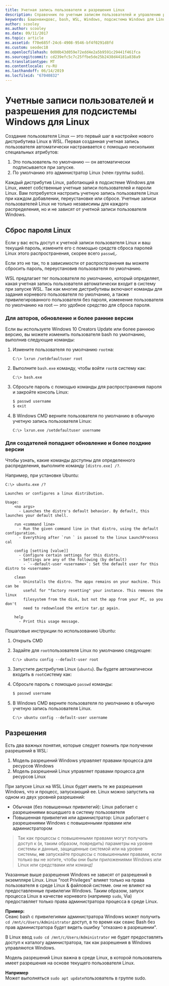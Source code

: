 ```yaml
---
title: Учетная запись пользователя и разрешения Linux
description: Справочник по учетным записям пользователей и управлению разрешениями с помощью подсистемы Windows для Linux.
keywords: Башонвиндовс, bash, WSL, Windows, подсистема Windows для Linux, виндовссубсистем, Ubuntu, учетные записи пользователей
author: scooley
ms.author: scooley
ms.date: 09/11/2017
ms.topic: article
ms.assetid: f70e685f-24c6-4908-9546-bf4f0291d8fd
ms.custom: seodec18
ms.openlocfilehash: 0d00b43d059e72edd4e2a5b9591c29441f461fca
ms.sourcegitcommit: cd239efc5c7c25ffbe5de25b2438d44181a838a9
ms.translationtype: MT
ms.contentlocale: ru-RU
ms.lasthandoff: 06/14/2019
ms.locfileid: "67040832"
---
```

# <a name="user-accounts-and-permissions-for-windows-subsystem-for-linux"></a>Учетные записи пользователей и разрешения для подсистемы Windows для Linux

Создание пользователя Linux — это первый шаг в настройке нового дистрибутива Linux в WSL.  Первая созданная учетная запись пользователя автоматически настраивается с помощью нескольких специальных атрибутов:

1. Это пользователь по умолчанию — он автоматически подписывается при запуске.
1. По умолчанию это администратор Linux (член группы sudo).

Каждый дистрибутив Linux, работающий в подсистеме Windows для Linux, имеет собственные учетные записи пользователей и пароли Linux.  Вам потребуется настроить учетную запись пользователя Linux при каждом добавлении, переустановке или сбросе.  Учетные записи пользователей Linux не только независимы для каждого распределения, но и не зависят от учетной записи пользователя Windows.

## <a name="resetting-your-linux-password"></a>Сброс пароля Linux

Если у вас есть доступ к учетной записи пользователя Linux и ваш текущий пароль, измените его с помощью средств сброса паролей Linux этого распространения, скорее всего `passwd`,.

Если это не так, то в зависимости от распространения вы можете сбросить пароль, переустановив пользователя по умолчанию.

WSL предлагает тег пользователя по умолчанию, который определяет, какая учетная запись пользователя автоматически входит в систему при запуске WSL.  Так как многие дистрибутивы включают команды для задания корневого пользователя по умолчанию, а также привилегированного пользователя без пароля, изменение пользователя по умолчанию на root — это удобное средство для сброса пароля.

### <a name="for-creators-update-and-earlier"></a>Для авторов, обновление и более ранние версии
Если вы используете Windows 10 Creators Update или более раннюю версию, вы можете изменить пользователя bash по умолчанию, выполнив следующие команды:

1. Измените пользователя по умолчанию `root`на:

    ```console
    C:\> lxrun /setdefaultuser root
    ```

1. Выполните `bash.exe` команду, чтобы войти `root`в систему как:

    ```console
    C:\> bash.exe
    ```

1. Сбросьте пароль с помощью команды для распространения пароля и закройте консоль Linux:

    ```BASH
    $ passwd username
    $ exit
    ```

1. В Windows CMD верните пользователя по умолчанию в обычную учетную запись пользователя Linux:

    ```console
    C:\> lxrun.exe /setdefaultuser username
    ```

### <a name="for-fall-creators-update-and-later"></a>Для создателей попадают обновление и более поздние версии
Чтобы узнать, какие команды доступны для определенного распределения, выполните команду `[distro.exe] /?`.
    
Например, при установке Ubuntu:

```console
C:\> ubuntu.exe /?

Launches or configures a linux distribution.

Usage:
    <no args>
      - Launches the distro's default behavior. By default, this launches your default shell.

    run <command line>
      - Run the given command line in that distro, using the default configuration.
      - Everything after `run ` is passed to the linux LaunchProcess cal

    config [setting [value]]
      - Configure certain settings for this distro.
      - Settings are any of the following (by default)
        - `--default-user <username>`: Set the default user for this distro to <username>

    clean
      - Uninstalls the distro. The appx remains on your machine. This can be
        useful for "factory resetting" your instance. This removes the linux
        filesystem from the disk, but not the app from your PC, so you don't
        need to redownload the entire tar.gz again.

    help
      - Print this usage message.
```

Пошаговые инструкции по использованию Ubuntu:

1. Открыть CMD
1. Задайте для `root`пользователя Linux по умолчанию следующее:

    ```console
    C:\> ubuntu config --default-user root
    ```    

1. Запустите дистрибутив Linux (`ubuntu`).  Вы будете автоматически входить в `root`систему как:

1. Сбросьте пароль с помощью `passwd` команды:

    ```BASH
    $ passwd username
    ```

1. В Windows CMD верните пользователя по умолчанию в обычную учетную запись пользователя Linux.

    ```console
    C:\> ubuntu config --default-user username
    ```

## <a name="permissions"></a>Разрешения

Есть два важных понятия, которые следует помнить при получении разрешений в WSL:

1. Модель разрешений Windows управляет правами процесса для ресурсов Windows
2. Модель разрешений Linux управляет правами процесса для ресурсов Linux

При запуске Linux на WSL Linux будет иметь те же разрешения Windows, что и процесс, запускающий ее. Linux можно запустить на одном из двух уровней разрешений:

* Обычная (без повышенных привилегий): Linux работает с разрешениями вошедшего в систему пользователя
* Повышенная привилегия или администратор: Linux работает с разрешениями Windows с повышенными правами или администратором

> Так как процессы с повышенными правами могут получать доступ к (и, таким образом, повредить) параметры на уровне системы и данные, защищенные системой или на уровне системы, **не** запускайте процессы с повышенными правами, если только вы не хотите, чтобы они были приложениями Windows или Linux или средствами или команд!

Указанные выше разрешения Windows не зависят от разрешений в экземпляре Linux. Linux "root Privileges" влияет только на права пользователя в среде Linux & файловой системе. они не влияют на предоставленные привилегии Windows. Таким образом, запуск процесса Linux в качестве корневого (например `sudo`, Via) предоставляет только права администратора процесса в среде Linux.

**Пример:**      
Сеанс bash с привилегиями администратора Windows может получить `cd /mnt/c/Users/Administrator` доступ, в то время как сеанс Bash без прав администратора будет видеть ошибку "отказано в разрешении".

В Linux ввод `sudo cd /mnt/c/Users/Administrator` не будет предоставлять доступ к каталогу администратора, так как разрешения в Windows управляются Windows.

Модель разрешений Linux важна в среде Linux, в которой пользователь имеет разрешения на основе текущего пользователя Linux.

**Например**  
Может выполняться `sudo apt update`пользователь в группе sudo.
